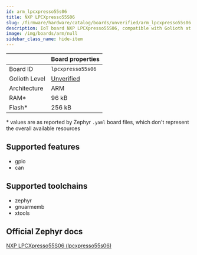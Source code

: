 ```yaml
---
id: arm_lpcxpresso55s06
title: NXP LPCXpresso55S06
slug: /firmware/hardware/catalog/boards/unverified/arm_lpcxpresso55s06
description: IoT board NXP LPCXpresso55S06, compatible with Golioth at unverified level.
image: /img/boards/arm/null
sidebar_class_name: hide-item
---
```


[//]: # (This is an auto-generated file, do not edit! Changes to it will be lost upon re-generation)



|                | Board properties     |
| -------------  | -------------------- |
| Board ID       | `lpcxpresso55s06` |
| Golioth Level  | [Unverified](/firmware/hardware#unverified-boards) |
| Architecture   | ARM |
| RAM*           | 96 kB |
| Flash*         | 256 kB |

\* values are as reported by Zephyr `.yaml` board files, which don't represent the overall available resources



## Supported features

* gpio
* can

## Supported toolchains

* zephyr
* gnuarmemb
* xtools

## Official Zephyr docs

[NXP LPCXpresso55S06 (lpcxpresso55s06)](https://docs.zephyrproject.org/latest/boards/arm/lpcxpresso55s06/doc/index.html)
